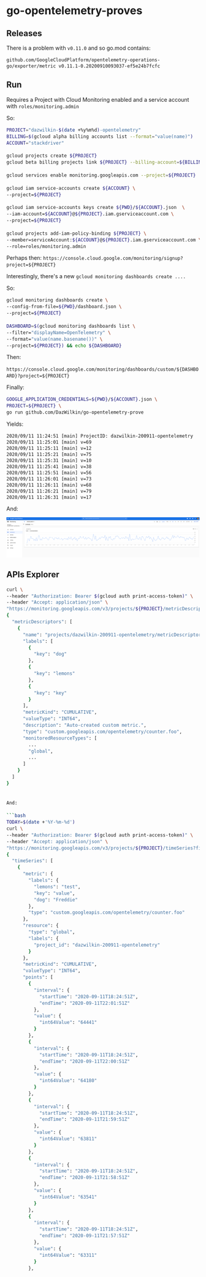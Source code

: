 # go-opentelemetry-proves

## Releases

There is a problem with `v0.11.0` and so go.mod contains:

```console
github.com/GoogleCloudPlatform/opentelemetry-operations-go/exporter/metric v0.11.1-0.20200910093037-ef5e24b7fcfc
```

## Run

Requires a Project with Cloud Monitoring enabled and a service account with `roles/monitoring.admin`

So:

```bash
PROJECT="dazwilkin-$(date +%y%m%d)-opentelemetry"
BILLING=$(gcloud alpha billing accounts list --format="value(name)")
ACCOUNT="stackdriver"

gcloud projects create ${PROJECT}
gcloud beta billing projects link ${PROJECT} --billing-account=${BILLING}

gcloud services enable monitoring.googleapis.com --project=${PROJECT}

gcloud iam service-accounts create ${ACCOUNT} \
--project=${PROJECT}

gcloud iam service-accounts keys create ${PWD}/${ACCOUNT}.json  \
--iam-account=${ACCOUNT}@${PROJECT}.iam.gserviceaccount.com \
--project=${PROJECT}

gcloud projects add-iam-policy-binding ${PROJECT} \
--member=serviceAccount:${ACCOUNT}@${PROJECT}.iam.gserviceaccount.com \
--role=roles/monitoring.admin
```

Perhaps then: `https://console.cloud.google.com/monitoring/signup?project=${PROJECT}`

Interestingly, there's a new `gcloud monitoring dashboards create ....`

So:

```bash
gcloud monitoring dashboards create \
--config-from-file=${PWD}/dashboard.json \
--project=${PROJECT}

DASHBOARD=$(gcloud monitoring dashboards list \
--filter="displayName=OpenTelemetry" \
--format="value(name.basename())" \
--project=${PROJECT}) && echo ${DASHBOARD}
```

Then:

`https://console.cloud.google.com/monitoring/dashboards/custom/${DASHBOARD}?project=${PROJECT}`


Finally:

```bash
GOOGLE_APPLICATION_CREDENTIALS=${PWD}/${ACCOUNT}.json \
PROJECT=${PROJECT} \
go run github.com/DazWilkin/go-opentelemetry-prove
```

Yields:

```console
2020/09/11 11:24:51 [main] ProjectID: dazwilkin-200911-opentelemetry
2020/09/11 11:25:01 [main] v=69
2020/09/11 11:25:11 [main] v=12
2020/09/11 11:25:21 [main] v=75
2020/09/11 11:25:31 [main] v=10
2020/09/11 11:25:41 [main] v=38
2020/09/11 11:25:51 [main] v=56
2020/09/11 11:26:01 [main] v=73
2020/09/11 11:26:11 [main] v=68
2020/09/11 11:26:21 [main] v=79
2020/09/11 11:26:31 [main] v=17
```

And:

![Cloud Monitoring](./monitoring.png "Cloud Monitoring")

## APIs Explorer

```bash
curl \
--header "Authorization: Bearer $(gcloud auth print-access-token)" \
--header "Accept: application/json" \
"https://monitoring.googleapis.com/v3/projects/${PROJECT}/metricDescriptors?filter=metric.type%3D%22custom.googleapis.com%2Fopentelemetry%2Fcounter.foo%22"
{
  "metricDescriptors": [
    {
      "name": "projects/dazwilkin-200911-opentelemetry/metricDescriptors/custom.googleapis.com/opentelemetry/counter.foo",
      "labels": [
        {
          "key": "dog"
        },
        {
          "key": "lemons"
        },
        {
          "key": "key"
        }
      ],
      "metricKind": "CUMULATIVE",
      "valueType": "INT64",
      "description": "Auto-created custom metric.",
      "type": "custom.googleapis.com/opentelemetry/counter.foo",
      "monitoredResourceTypes": [
        ...
        "global",
        ...
      ]
    }
  ]
}


And:

```bash
TODAY=$(date +'%Y-%m-%d')
curl \
--header "Authorization: Bearer $(gcloud auth print-access-token)" \
--header "Accept: application/json" \
"https://monitoring.googleapis.com/v3/projects/${PROJECT}/timeSeries?filter=metric.type%3D%22custom.googleapis.com%2Fopentelemetry%2Fcounter.foo%22&interval.endTime=${TODAY}T23%3A59%3A59Z&interval.startTime=${TODAY}T00%3A00%3A00Z"
{
  "timeSeries": [
    {
      "metric": {
        "labels": {
          "lemons": "test",
          "key": "value",
          "dog": "Freddie"
        },
        "type": "custom.googleapis.com/opentelemetry/counter.foo"
      },
      "resource": {
        "type": "global",
        "labels": {
          "project_id": "dazwilkin-200911-opentelemetry"
        }
      },
      "metricKind": "CUMULATIVE",
      "valueType": "INT64",
      "points": [
        {
          "interval": {
            "startTime": "2020-09-11T18:24:51Z",
            "endTime": "2020-09-11T22:01:51Z"
          },
          "value": {
            "int64Value": "64441"
          }
        },
        {
          "interval": {
            "startTime": "2020-09-11T18:24:51Z",
            "endTime": "2020-09-11T22:00:51Z"
          },
          "value": {
            "int64Value": "64180"
          }
        },
        {
          "interval": {
            "startTime": "2020-09-11T18:24:51Z",
            "endTime": "2020-09-11T21:59:51Z"
          },
          "value": {
            "int64Value": "63811"
          }
        },
        {
          "interval": {
            "startTime": "2020-09-11T18:24:51Z",
            "endTime": "2020-09-11T21:58:51Z"
          },
          "value": {
            "int64Value": "63541"
          }
        },
        {
          "interval": {
            "startTime": "2020-09-11T18:24:51Z",
            "endTime": "2020-09-11T21:57:51Z"
          },
          "value": {
            "int64Value": "63311"
          }
        },
```
